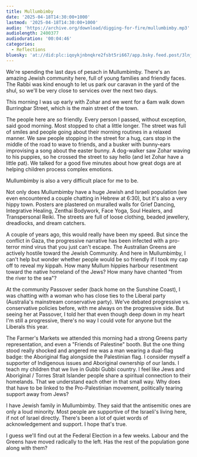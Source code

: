 ```yaml
---
title: Mullumbimby
date: '2025-04-18T14:30:00+1000'
lastmod: '2025-04-18T14:30:00+1000'
audio: 'https://archive.org/download/digging-for-fire/mullumbimby.mp3'
audiolength: 2400377
audioduration: '00:04:46'
categories:
  - Reflections
bluesky: 'at://did:plc:iqoykjnbnqkre2fsbt5ri667/app.bsky.feed.post/3lnjv6ae4utm2'
---
```


We're spending the last days of pesach in Mullumbimby. There's an amazing Jewish community here, full of young families and friendly faces. The Rabbi was kind enough to let us park our caravan in the yard of the shul, so we'll be very close to services over the next two days.

This morning I was up early with Zohar and we went for a 6am walk down Burringbar Street, which is the main street of the town.

The people here are _so_ friendly. Every person I passed, without exception, said good morning. Most stopped to chat a little longer. The street was full of smiles and people going about their morning routines in a relaxed manner. We saw people stopping in the street for a hug, cars stop in the middle of the road to wave to friends, and a busker with bunny-ears improvising a song about the easter bunny. A dog-walker saw Zohar waving to his puppies, so he crossed the street to say hello (and let Zohar have a little pat). We talked for a good five minutes about how great dogs are at helping children process complex emotions.

Mullumbimby is also a very difficult place for me to be.

Not only does Mullumbimby have a huge Jewish and Israeli population (we even encountered a couple chatting in Hebrew at 6:30), but it's also a very hippy town. Posters are plastered on muralled walls for Grief Dancing, Integrative Healing, Zenthai Bodywork, Face Yoga, Soul Healers, and Transpersonal Reiki. The streets are full of loose clothing, beaded jewellery, dreadlocks, and dream catchers.

A couple of years ago, this would really have been my speed. But since the conflict in Gaza, the progressive narrative has been infected with a pro-terror mind virus that you just can't escape. The Australian Greens are actively hostile toward the Jewish Community. And here in Mullumbimby, I can't help but wonder whether people would be so friendly if I took my cap off to reveal my kippah. How many Mullum hippies harbour resentment toward the native homeland of the Jews? How many have chanted "from the river to the sea"?

At the community Passover seder (back home on the Sunshine Coast), I was chatting with a woman who has close ties to the Liberal party (Australia's mainstream conservative party). We've debated progressive vs. conservative policies before, with me always on the progressive side. But seeing her at Passover, I told her that even though deep down in my heart I'm still a progressive, there's no way I could vote for anyone but the Liberals this year.

The Farmer's Markets we attended this morning had a strong Greens party representation, and even a "Friends of Palestine" booth. But the one thing stood really shocked and angered me was a man wearing a dual-flag badge: the Aboriginal flag alongside the Palestinian flag. I consider myself a supporter of Indigenous issues and Aboriginal ownership of our lands. I teach my children that we live in Gubbi Gubbi country. I feel like Jews and Aboriginal / Torres Strait Islander people share a spiritual connection to their homelands. That we understand each other in that small way. Why does that have to be linked to the Pro-Palestinian movement, politically tearing support away from Jews?

I have Jewish family in Mullumbimby. They said that the antisemitic ones are only a loud minority. Most people are supportive of the Israeli's living here, if not of Israel directly. There's been a lot of quiet words of acknowledgement and support. I hope that's true.

I guess we'll find out at the Federal Election in a few weeks. Labour and the Greens have moved radically to the left. Has the rest of the population gone along with them?
